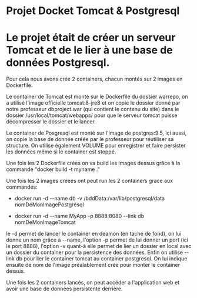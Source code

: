 # Projet Docket Tomcat & Postgresql

# Le projet était de créer un serveur Tomcat et de le lier à une base de données Postgresql.

Pour cela nous avons crée 2 containers, chacun montés sur 2 images en Dockerfile.

Le container de Tomcat est monté sur le Dockerfile du dossier warrepo, on a utilisé l'image officielle tomcat:8-jre8 et on copie le dossier donné par notre professeur dbproject.war (qui contient le contenu du site) dans le dossier /usr/local/tomcat/webapps/ pour que le serveur tomcat puisse décompresser le dossier et le lancer.

Le container de Posgresql est monté sur l'image de postgres:9.5, ici aussi, on copie la base de donnée créée par le professeur pour réutiliser sa structure. On utilise également VOLUME pour enregistrer et faire persister les données même si le container est stoppé.

Une fois les 2 Dockerfile crées on va build les images dessus grâce à la commande "docker build -t myname ."

Une fois les 2 images créees ont peut run les 2 containers grace aux commandes:

+ docker run -d --name db -v /bddData:/var/lib/postgresql/data nomDeMonImagePostgresql

+ docker run -d --name MyApp -p 8888:8080 --link db nomDeMonImageTomcat

le -d permet de lancer le container en deamon (en tache de fond), on lui donne un nom grâce à --name, l'option -p permet de lui donner un port (ici le port 8888), l'option -v quant-à elle permet de lier un dossier en local avec un dossier du container pour la persistence des données. Enfin on utilise --link db pour lier le container tomcat au container postgresql. On lui indique ensuite de nom de l'image préalablement crée pour monter le container dessus.

Une fois les 2 containers lancés, on peut accéder a l'application web et avoir une base de données persistente derrière.






